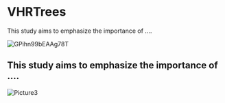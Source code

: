 # VHRTrees
This study aims to emphasize the importance of ....

![GPihn99bEAAg78T](https://github.com/sulenurtopgul/VHRTrees/assets/109470455/493cc463-ae35-4afd-887d-ddf345e7802c)

## This study aims to emphasize the importance of ....
![Picture3](https://github.com/sulenurtopgul/VHRTrees/assets/109470455/63c5af5f-4ebf-4f86-9f58-cf4cdef454e2)
